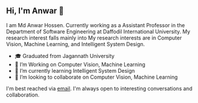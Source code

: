 

<!--
**mahemon/mahemon** is a ✨ _special_ ✨ repository because its `README.md` (this file) appears on your GitHub profile.


- 🔭 I’m currently working on ...
- 🌱 I’m currently learning ...
- 👯 I’m looking to collaborate on ...
- 🤔 I’m looking for help with ...
- 💬 Ask me about ...
- 📫 How to reach me: ...
- 😄 Pronouns: ...
- ⚡ Fun fact: ...
-->


## Hi, I'm Anwar 👋
I am Md Anwar Hossen. Currently working as a Assistant Professor in the Department of Software Engineering at Daffodil International University. My research interest falls mainly into My research interests are in Computer Vision, Machine Learning, and Intelligent System Design.
- 🎓 Graduated from Jagannath University
- 👀 I’m Working on Computer Vision, Machine Learning
- 🌱 I’m currently learning Intelligent System Design
- 👯 I’m looking to collaborate on  Computer Vision, Machine Learning

I'm best reached via [email](https://mahemon.github.io/). I'm always open to interesting conversations and collaboration.

